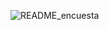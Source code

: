 ![README_encuesta](https://github.com/user-attachments/assets/d1e908cf-3acd-4206-a6d3-a271fd806e2e)
